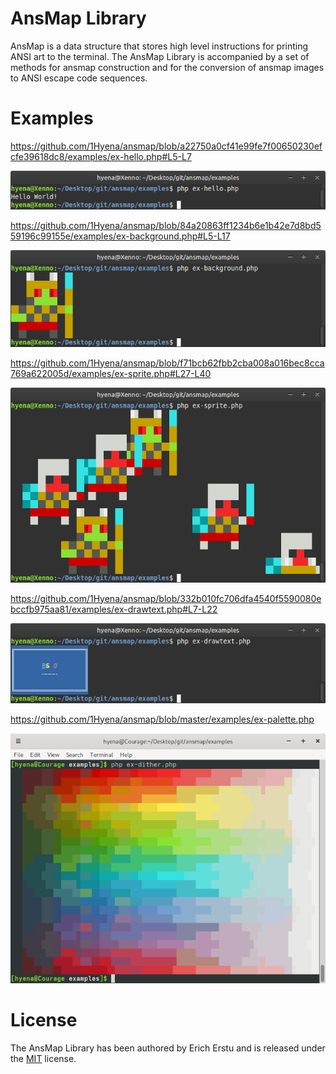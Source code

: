 # AnsMap Library ###############################################################

AnsMap is a data structure that stores high level instructions for printing ANSI
art to the terminal. The AnsMap Library is accompanied by a set of methods for
ansmap construction and for the conversion of ansmap images to ANSI escape code
sequences.


# Examples #####################################################################

https://github.com/1Hyena/ansmap/blob/a22750a0cf41e99fe7f00650230efcfe39618dc8/examples/ex-hello.php#L5-L7

![screenshot](img/ex-hello.png "console output of ex-hello.php")

https://github.com/1Hyena/ansmap/blob/84a20863ff1234b6e1b42e7d8bd559196c99155e/examples/ex-background.php#L5-L17

![screenshot](img/ex-background.png "console output of ex-background.php")

https://github.com/1Hyena/ansmap/blob/f71bcb62fbb2cba008a016bec8cca769a622005d/examples/ex-sprite.php#L27-L40

![screenshot](img/ex-sprite.png "console output of ex-sprite.php")

https://github.com/1Hyena/ansmap/blob/332b010fc706dfa4540f5590080ebccfb975aa81/examples/ex-drawtext.php#L7-L22

![screenshot](img/ex-drawtext.png "console output of ex-drawtext.php")

https://github.com/1Hyena/ansmap/blob/master/examples/ex-palette.php

![screenshot](img/ex-palette.png "console output of ex-palette.php")

# License ######################################################################

The AnsMap Library has been authored by Erich Erstu and is released under the
[MIT](LICENSE) license.

